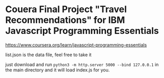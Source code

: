 # Couera Final Project "Travel Recommendations" for IBM Javascript Programming Essentials 

https://www.coursera.org/learn/javascript-programming-essentials

list.json is the data file, feel free to take it 

just download and run `python3 -m http.server 5000 --bind 127.0.0.1` in the main directory and it will load index.js for you.  
